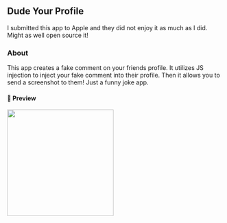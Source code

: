 ## Dude Your Profile

I submitted this app to Apple and they did not enjoy it as much as I did. Might as well open source it!


### About

This app creates a fake comment on your friends profile. It utilizes JS injection to inject your fake comment into their profile. Then it allows you to send a screenshot to them! Just a funny joke app.

#### :star2: Preview
<img src="https://github.com/drewg233/DudeYourProfile/raw/master/preview.gif" width="248">